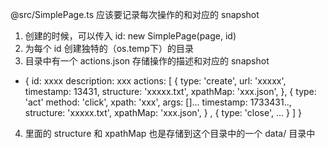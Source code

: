 @src/SimplePage.ts 应该要记录每次操作的和对应的 snapshot

1. 创建的时候，可以传入 id: new SimplePage(page, id)
2. 为每个 id 创建独特的（os.temp下）的目录
3. 目录中有一个 actions.json 存储操作的描述和对应的 snapshot
  * {
    id: xxxx
    description: xxx
    actions: [
      {
         type: 'create',
         url: 'xxxxx',
         timestamp: 13431,
         structure: 'xxxxx.txt',
         xpathMap: 'xxx.json',
      },
      {
         type: 'act'
         method: 'click',
         xpath: 'xxx',
         args: []...
         timestamp: 1733431..,
         structure: 'xxxxx.txt',
         xpathMap: 'xxx.json',
      }
      ,
      {
        type: 'close',
        ...
      }
    ]
  }
4. 里面的 structure 和 xpathMap 也是存储到这个目录中的一个 data/ 目录中
